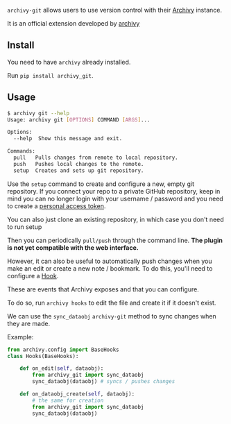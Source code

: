 `archivy-git` allows users to use version control with their [Archivy](https://archivy.github.io) instance.

It is an official extension developed by [archivy](https://github.com/archivy/)

## Install

You need to have `archivy` already installed.

Run `pip install archivy_git`.

## Usage

```bash
$ archivy git --help
Usage: archivy git [OPTIONS] COMMAND [ARGS]...

Options:
  --help  Show this message and exit.

Commands:
  pull   Pulls changes from remote to local repository.
  push   Pushes local changes to the remote.
  setup  Creates and sets up git repository.
```

Use the `setup` command to create and configure a new, empty git repository. If you connect your repo to a private GitHub repository, keep in mind you can no longer login with your username / password and you need to create a [personal access token](https://docs.github.com/en/authentication/keeping-your-account-and-data-secure/creating-a-personal-access-token).

You can also just clone an existing repository, in which case you don't need to run setup

Then you can periodically `pull/push` through the command line. **The plugin is not yet compatible with the web interface.** 

However, it can also be useful to automatically push changes when you make an edit or create a new note / bookmark. To do this, you'll need to configure a [Hook](https://archivy.github.io/reference/hooks).

These are events that Archivy exposes and that you can configure.

To do so, run `archivy hooks` to edit the file and create it if it doesn't exist.

We can use the `sync_dataobj` `archivy-git` method to sync changes when they are made.

Example:

```python
from archivy.config import BaseHooks
class Hooks(BaseHooks):

	def on_edit(self, dataobj):
		from archivy_git import sync_dataobj
		sync_dataobj(dataobj) # syncs / pushes changes

	def on_dataobj_create(self, dataobj):
		# the same for creation
		from archivy_git import sync_dataobj
		sync_dataobj(dataobj)
```
